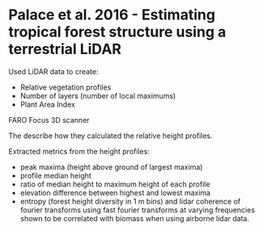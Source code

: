 # Palace et al. 2016 - Estimating tropical forest structure using a terrestrial LiDAR

Used LiDAR data to create:

* Relative vegetation profiles
* Number of layers (number of local maximums)
* Plant Area Index

FARO Focus 3D scanner

The describe how they calculated the relative height profiles.

Extracted metrics from the height profiles:

* peak maxima (height above ground of largest maxima)
* profile median height
* ratio of median height to maximum height of each profile
* elevation difference between highest and lowest maxima
* entropy (forest height diversity in 1 m bins) and lidar coherence of fourier transforms using fast fourier transforms at varying frequencies shown to be correlated with biomass when using airborne lidar data.



